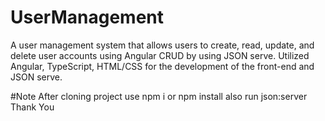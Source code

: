 # UserManagement
A user management system that allows users to create, read, update, and delete user accounts using Angular CRUD by using JSON serve.
Utilized Angular, TypeScript, HTML/CSS for the development of the front-end and JSON serve.

#Note 
After cloning project use 
npm i or npm install
also run json:server
Thank You
